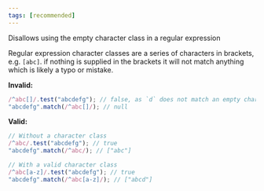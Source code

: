 ```yaml
---
tags: [recommended]
---
```


Disallows using the empty character class in a regular expression

Regular expression character classes are a series of characters in brackets,
e.g. `[abc]`. if nothing is supplied in the brackets it will not match anything
which is likely a typo or mistake.

**Invalid:**

```typescript
/^abc[]/.test("abcdefg"); // false, as `d` does not match an empty character class
"abcdefg".match(/^abc[]/); // null
```

**Valid:**

```typescript
// Without a character class
/^abc/.test("abcdefg"); // true
"abcdefg".match(/^abc/); // ["abc"]

// With a valid character class
/^abc[a-z]/.test("abcdefg"); // true
"abcdefg".match(/^abc[a-z]/); // ["abcd"]
```
